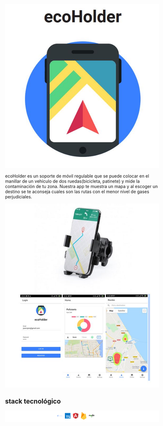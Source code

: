 
![ecoHolder logo](https://github.com/DianaIT/ecoHolder/blob/master/src/assets/img/README/ecoHolder.JPG)

ecoHolder es un soporte de móvil regulable que se puede colocar en el manillar de un vehículo de dos ruedas(bicicleta, patinete) y mide la contaminación de tu zona. Nuestra app  te muestra un mapa y al escoger un destino se te aconseja cuales son las rutas con el menor nivel de gases perjudiciales. 

![ecoHolder screen caps](https://github.com/DianaIT/ecoHolder/blob/master/src/assets/img/README/ecoHolderApp.JPG)

## stack tecnológico
![stack tecnológico](https://github.com/DianaIT/ecoHolder/blob/master/src/assets/img/README/ecoholderstack.png)